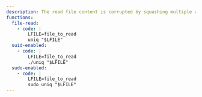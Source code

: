 ```yaml
---
description: The read file content is corrupted by squashing multiple adjacent lines.
functions:
  file-read:
    - code: |
        LFILE=file_to_read
        uniq "$LFILE"
  suid-enabled:
    - code: |
        LFILE=file_to_read
        ./uniq "$LFILE"
  sudo-enabled:
    - code: |
        LFILE=file_to_read
        sudo uniq "$LFILE"
---
```

